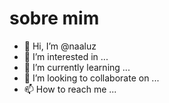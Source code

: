 # sobre mim

- 👋 Hi, I’m @naaluz
- 👀 I’m interested in ...
- 🌱 I’m currently learning ...
- 💞️ I’m looking to collaborate on ...
- 📫 How to reach me ...

<!---
naaluz/naaluz is a ✨ special ✨ repository because its `README.md` (this file) appears on your GitHub profile.
You can click the Preview link to take a look at your changes.
--->
